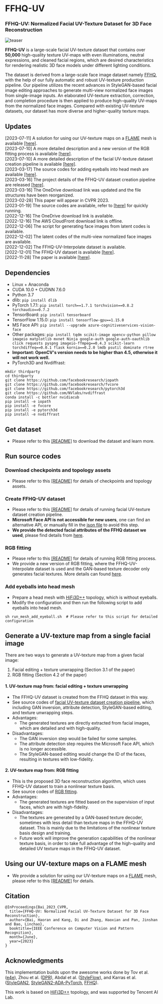 # FFHQ-UV

### FFHQ-UV: Normalized Facial UV-Texture Dataset for 3D Face Reconstruction



![teaser](./demos/teaser.png)

**FFHQ-UV** is a large-scale facial UV-texture dataset that contains over **50,000** high-quality texture UV-maps with even illuminations, neutral expressions, and cleaned facial regions, which are desired characteristics for rendering realistic 3D face models under different lighting conditions.

The dataset is derived from a large-scale face image dataset namely [FFHQ](https://github.com/NVlabs/ffhq-dataset), with the help of our fully automatic and robust UV-texture production pipeline. Our pipeline utilizes the recent advances in StyleGAN-based facial image editing approaches to generate multi-view normalized face images from single-image inputs. An elaborated UV-texture extraction, correction, and completion procedure is then applied to produce high-quality UV-maps from the normalized face images. Compared with existing UV-texture datasets, our dataset has more diverse and higher-quality texture maps.


## Updates
[2023-07-11] A solution for using our UV-texture maps on a [FLAME](https://flame.is.tue.mpg.de/) mesh is available [[here]](./README_flame2hifi3d.md).  
[2023-07-10] A more detailed description and a new version of the RGB fitting process is available [[here]](./README_rgb_fitting.md).  
[2023-07-10] A more detailed description of the facial UV-texture dataset creation pipeline is available [[here]](./README_create_uv_texture.md).  
[2023-03-17] The source codes for adding eyeballs into head mesh are available [[here]](./README.md#add-eyeballs-into-head-mesh).  
[2023-03-16] The project details of the FFHQ-UV dataset creation pipeline are released [[here]](./README_dataset.md#ffhq-uv-dataset-project-details).  
[2023-03-16] The OneDrive download link was updated and the file structures have been reorganized.  
[2023-02-28] This paper will appear in CVPR 2023.  
[2023-01-19] The source codes are available, refer to [[here]](./README.md#run-source-codes) for quickly running.  
[2022-12-16] The OneDrive download link is available.  
[2022-12-16] The AWS CloudFront download link is offline.  
[2022-12-06] The script for generating face images from latent codes is available.  
[2022-12-02] The latent codes of the multi-view normalized face images are available.  
[2022-12-02] The FFHQ-UV-Interpolate dataset is available.  
[2022-12-01] The FFHQ-UV dataset is available [[here]](./README_dataset.md).  
[2022-11-28] The paper is available [[here]](https://arxiv.org/abs/2211.13874).   


## Dependencies
- Linux + Anaconda
- CUDA 10.0 + CUDNN 7.6.0
- Python 3.7
- dlib: `pip install dlib`
- PyTorch 1.7.1: `pip install torch==1.7.1 torchvision==0.8.2 torchaudio==0.7.2`
- TensorBoard: `pip install tensorboard`
- TensorFlow 1.15.0: `pip install tensorflow-gpu==1.15.0`
- MS Face API: `pip install --upgrade azure-cognitiveservices-vision-face`
- Other packages: `pip install tqdm scikit-image opencv-python pillow imageio matplotlib mxnet Ninja google-auth google-auth-oauthlib click requests pyspng imageio-ffmpeg==0.4.3 scikit-learn torchdiffeq==0.0.1 flask kornia==0.2.0 lmdb psutil dominate rtree`
- **Important: OpenCV's version needs to be higher than 4.5, otherwise it will not work well.**
- PyTorch3D and Nvdiffrast:
```
mkdir thirdparty
cd thirdparty
git clone https://github.com/facebookresearch/iopath
git clone https://github.com/facebookresearch/fvcore
git clone https://github.com/facebookresearch/pytorch3d
git clone https://github.com/NVlabs/nvdiffrast
conda install -c bottler nvidiacub
pip install -e iopath
pip install -e fvcore
pip install -e pytorch3d
pip install -e nvdiffrast
```


## Get dataset
- Please refer to this [[README]](./README_dataset.md) to download the dataset and learn more.


## Run source codes

### Download checkpoints and topology assets
- Please refer to this [[README]](./README_ckp_topo.md) for details of checkpoints and topology assets.

### Create FFHQ-UV dataset
- Please refer to this [[README]](./README_create_uv_texture.md) for details of running facial UV-texture dataset creation pipeline.
- **Microsoft Face API is not accessible for new users**, one can find an alternative API, or manually fill in the [json file](./examples/dataset_examples/attributes/01223.json) to avoid this step.
- **We provide the detected facial attributes of the FFHQ dataset we used**, please find details from [here](https://github.com/csbhr/FFHQ-UV/blob/main/README_dataset.md#ffhq-uv-dataset-project-details).

### RGB fitting
- Please refer to this [[README]](./README_rgb_fitting.md) for details of running RGB fitting process.
- We provide a new version of RGB fitting, where the FFHQ-UV-Interpolate dataset is used and the GAN-based texture decoder only generates facial textures. More details can found [here](./README_rgb_fitting.md#a-new-version-of-rgb-fitting).

### Add eyeballs into head mesh
- Prepare a head mesh with [HiFi3D++](https://github.com/czh-98/REALY) topology, which is without eyeballs.
- Modify the configuration and then run the following script to add eyeballs into head mesh.
```
sh run_mesh_add_eyeball.sh  # Please refer to this script for detailed configuration
```


## Generate a UV-texture map from a single facial image

There are two ways to generate a UV-texture map from a given facial image:
1. Facial editing + texture unwrapping (Section 3.1 of the paper)
2. RGB fitting (Section 4.2 of the paper)

#### 1. UV-texture map from: facial editing + texture unwrapping
- The FFHQ-UV dataset is created from the FFHQ dataset in this way.
- See source codes of [facial UV-texture dataset creation pipeline](./README.md#create-ffhq-uv-dataset),  which including GAN inversion, attribute detection, StyleGAN-based editing, and texture unwrapping steps.
- Advantages:
  - The generated textures are directly extracted from facial images, which are detailed and with high-quality.
- Disadvantages:
  - The GAN inversion step would be failed for some samples.
  - The attribute detection step requires the Microsoft Face API, which is no longer accessible.
  - The StyleGAN-based editing would change the ID of the faces, resulting in textures with low-fidelity.

#### 2. UV-texture map from: RGB fitting
- This is the proposed 3D face reconstruction algorithm, which uses FFHQ-UV dataset to train a nonlinear texture basis.
- See source codes of [RGB fitting](./README.md#rgb-fitting).
- Advantages:
  - The generated textures are fitted based on the supervision of input faces, which are with high-fidelity.
- Disadvantages:
  - The textures are generated by a GAN-based texture decoder, sometimes with less detail than texture maps in the FFHQ-UV dataset. This is mainly due to the limitations of the nonlinear texture basis design and training. 
  - Future work will improve the generation capabilities of the nonlinear texture basis, in order to take full advantage of the high-quality and detailed UV texture maps in the FFHQ-UV dataset.



## Using our UV-texture maps on a FLAME mesh
- We provide a solution for using our UV-texture maps on a [FLAME](https://flame.is.tue.mpg.de/) mesh, please refer to this [[README]](./README_flame2hifi3d.md) for details.


## Citation
```
@InProceedings{Bai_2023_CVPR,
  title={FFHQ-UV: Normalized Facial UV-Texture Dataset for 3D Face Reconstruction},
  author={Bai, Haoran and Kang, Di and Zhang, Haoxian and Pan, Jinshan and Bao, Linchao},
  booktitle={IEEE Conference on Computer Vision and Pattern Recognition},
  month={June},
  year={2023}
}
```

## Acknowledgments
This implementation builds upon the awesome works done by Tov et al. ([e4e](https://github.com/omertov/encoder4editing)), Zhou et al. ([DPR](https://github.com/zhhoper/DPR)), Abdal et al. ([StyleFlow](https://github.com/RameenAbdal/StyleFlow)), and Karras et al. ([StyleGAN2](https://github.com/NVlabs/stylegan2), [StyleGAN2-ADA-PyTorch](https://github.com/NVlabs/stylegan2-ada-pytorch), [FFHQ](https://github.com/NVlabs/ffhq-dataset)).

This work is based on [HiFi3D++](https://github.com/czh-98/REALY) topology, and was supported by Tencent AI Lab.
